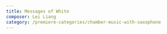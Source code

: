```yaml
---
title: Messages of White
composer: Lei Liang
category: /premiere-categories/chamber-music-with-saxophone
---
```

